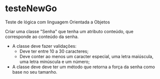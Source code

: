 # testeNewGo

Teste de lógica com linguagem Orientada a Objetos

Criar uma classe "Senha" que tenha um atributo conteúdo, que corresponde ao conteúdo da senha.
 - A classe deve fazer validações:
    - Deve ter entre 10 a 30 caracteres;
    - Deve conter ao menos um caracter especial, uma letra maiúscula, uma letra minúscula e um número;
 - A classe deve deve ter um método que retorna a força da senha como base no seu tamanho.